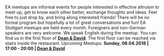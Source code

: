 
EA meetups are informal events for people interested in effective altruism to meet up, get to know each other better, exchange thoughts and ideas. Feel free to just drop by, and bring along interested friends! There will be no formal program but hopefully a lot of great conversations and fun! EA Stuttgart meetups are held every month. Foreigners and non-German speakers are very welcome. We speak English during the meetup. You can find us in the first floor of **[Dean & David](https://www.google.de/maps/place/Dean+%26+David/@48.7826502,9.1694814,15z/data=!4m8!1m2!2m1!1sdean+and+david+stuttgart!3m4!1s0x4799db49adb60fd5:0xbf8123c46f08a879!8m2!3d48.775128!4d9.1726715)**. The first floor can be reached via stairs inside the restaurant. Upcoming Meetups: **Sunday, 08.04.2018 | 17:00 - 20:00 | [Dean & David](https://www.google.de/maps/place/Dean+%26+David/@48.7826502,9.1694814,15z/data=!4m8!1m2!2m1!1sdean+and+david+stuttgart!3m4!1s0x4799db49adb60fd5:0xbf8123c46f08a879!8m2!3d48.775128!4d9.1726715)**

